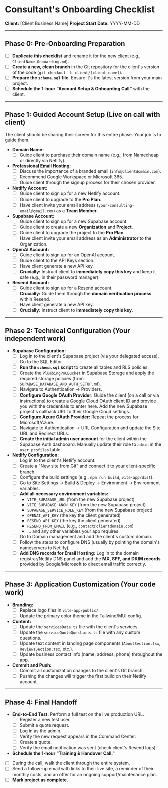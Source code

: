 # Consultant's Onboarding Checklist

**Client:** [Client Business Name]
**Project Start Date:** YYYY-MM-DD

---

## Phase 0: Pre-Onboarding Preparation

*   [ ] **Duplicate this checklist** and rename it for the new client (e.g., `ClientName_Onboarding.md`).
*   [ ] **Create a new, clean branch** in the Git repository for the client's version of the code (`git checkout -b client/[client-name]`).
*   [ ] **Prepare the `schema.sql` file.** Ensure it's the latest version from your main project.
*   [ ] **Schedule the 1-hour "Account Setup & Onboarding Call"** with the client.

---

## Phase 1: Guided Account Setup (Live on call with client)

The client should be sharing their screen for this entire phase. Your job is to guide them.

*   **Domain Name:**
    *   [ ] Guide client to purchase their domain name (e.g., from Namecheap or directly via Netlify).
*   **Professional Email Hosting:**
    *   [ ] Discuss the importance of a branded email (`info@clientdomain.com`).
    *   [ ] Recommend Google Workspace or Microsoft 365.
    *   [ ] Guide client through the signup process for their chosen provider.
*   **Netlify Account:**
    *   [ ] Guide client to sign up for a new Netlify account.
    *   [ ] Guide client to upgrade to the **Pro Plan**.
    *   [ ] Have client invite your email address (`your-consulting-email@gmail.com`) as a **Team Member**.
*   **Supabase Account:**
    *   [ ] Guide client to sign up for a new Supabase account.
    *   [ ] Guide client to create a new **Organization** and **Project**.
    *   [ ] Guide client to upgrade the project to the **Pro Plan**.
    *   [ ] Have client invite your email address as an **Administrator** to the Organization.
*   **OpenAI Account:**
    *   [ ] Guide client to sign up for an OpenAI account.
    *   [ ] Guide client to the API Keys section.
    *   [ ] Have client generate a new API key.
    *   [ ] **Crucially:** Instruct client to **immediately copy this key** and keep it safe (e.g., in their password manager).
*   **Resend Account:**
    *   [ ] Guide client to sign up for a Resend account.
    *   [ ] **Crucially:** Guide them through the **domain verification process** within Resend.
    *   [ ] Have client generate a new API key.
    *   [ ] **Crucially:** Instruct client to **immediately copy this key**.

---

## Phase 2: Technical Configuration (Your independent work)

*   **Supabase Configuration:**
    *   [ ] Log in to the client's Supabase project (via your delegated access).
    *   [ ] Go to the SQL Editor.
    *   [ ] **Run the `schema.sql` script** to create all tables and RLS policies.
    *   [ ] Create the `PlumbingPoCBucket` in Supabase Storage and apply the required storage policies (from `SUPABASE_DATABASE_AND_AUTH_SETUP.md`).
    *   [ ] Navigate to Authentication -> Providers.
    *   [ ] **Configure Google OAuth Provider:** Guide the client (on a call or via instructions) to create a Google Cloud OAuth client ID and provide you with the credentials to enter here. Add the new Supabase project's callback URL to their Google Cloud settings.
    *   [ ] **Configure Azure OAuth Provider:** Repeat the process for Microsoft/Azure.
    *   [ ] Navigate to Authentication -> URL Configuration and update the Site URL and Redirect URLs.
    *   [ ] **Create the initial admin user account** for the client within the Supabase Auth dashboard. Manually update their role to `admin` in the `user_profiles` table.

*   **Netlify Configuration:**
    *   [ ] Log in to the client's Netlify account.
    *   [ ] Create a "New site from Git" and connect it to your client-specific branch.
    *   [ ] Configure the build settings (e.g., `npm run build`, `vite-app/dist`).
    *   [ ] Go to Site Settings -> Build & Deploy -> Environment -> Environment variables.
    *   [ ] **Add all necessary environment variables:**
        *   `VITE_SUPABASE_URL` (from the new Supabase project)
        *   `VITE_SUPABASE_ANON_KEY` (from the new Supabase project)
        *   `SUPABASE_SERVICE_ROLE_KEY` (from the new Supabase project)
        *   `OPENAI_API_KEY` (the key the client generated)
        *   `RESEND_API_KEY` (the key the client generated)
        *   `RESEND_FROM_EMAIL` (e.g., `contact@clientdomain.com`)
        *   ... and any other variables your app requires.
    *   [ ] Go to Domain management and add the client's custom domain.
    *   [ ] Follow the steps to configure DNS (usually by pointing the domain's nameservers to Netlify).
    *   [ ] **Add DNS records for Email Hosting:** Log in to the domain registrar/Netlify DNS panel and add the **MX, SPF, and DKIM records** provided by Google/Microsoft to direct email traffic correctly.

---

## Phase 3: Application Customization (Your code work)

*   **Branding:**
    *   [ ] Replace logo files in `vite-app/public/`.
    *   [ ] Update the primary color theme in the Tailwind/MUI config.
*   **Content:**
    *   [ ] Update the `servicesData.ts` file with the client's services.
    *   [ ] Update the `serviceQuoteQuestions.ts` file with any custom questions.
    *   [ ] Update text content in landing page components (`AboutSection.tsx`, `ReviewsSection.tsx`, etc.).
    *   [ ] Update business contact info (name, address, phone) throughout the app.
*   **Commit and Push:**
    *   [ ] Commit all customization changes to the client's Git branch.
    *   [ ] Pushing the changes will trigger the first build on their Netlify account.

---

## Phase 4: Final Handoff

*   **End-to-End Test:** Perform a full test on the live production URL.
    *   [ ] Register a new test user.
    *   [ ] Submit a quote request.
    *   [ ] Log in as the admin.
    *   [ ] Verify the new request appears in the Command Center.
    *   [ ] Create a quote.
    *   [ ] Verify the email notification was sent (check client's Resend logs).
*   **Schedule the 1-hour "Training & Handover Call."**
*   [ ] During the call, walk the client through the entire system.
*   [ ] Send a follow-up email with links to their live site, a reminder of their monthly costs, and an offer for an ongoing support/maintenance plan.
*   [ ] **Mark project as complete.**